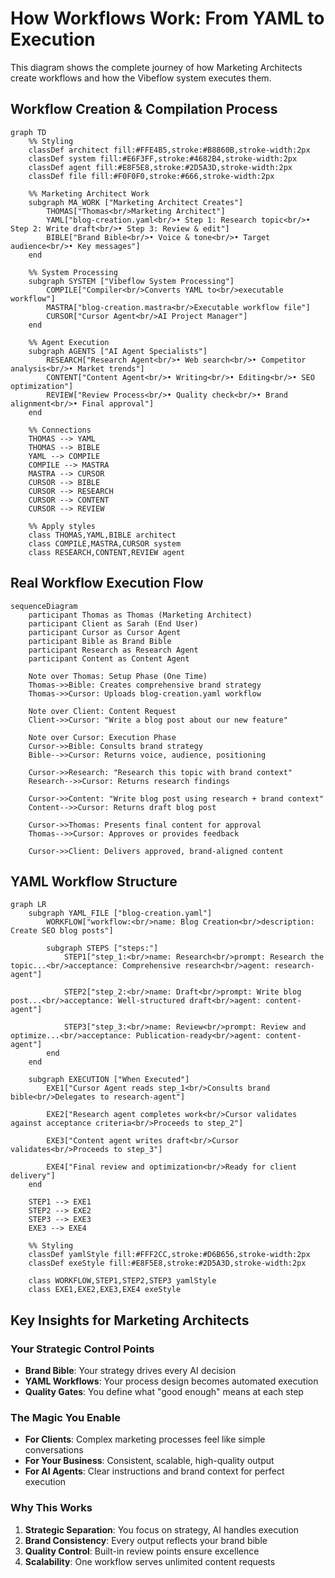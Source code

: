 # How Workflows Work: From YAML to Execution

This diagram shows the complete journey of how Marketing Architects create workflows and how the Vibeflow system executes them.

## Workflow Creation & Compilation Process

```mermaid
graph TD
    %% Styling
    classDef architect fill:#FFE4B5,stroke:#B8860B,stroke-width:2px
    classDef system fill:#E6F3FF,stroke:#4682B4,stroke-width:2px
    classDef agent fill:#E8F5E8,stroke:#2D5A3D,stroke-width:2px
    classDef file fill:#F0F0F0,stroke:#666,stroke-width:2px

    %% Marketing Architect Work
    subgraph MA_WORK ["Marketing Architect Creates"]
        THOMAS["Thomas<br/>Marketing Architect"]
        YAML["blog-creation.yaml<br/>• Step 1: Research topic<br/>• Step 2: Write draft<br/>• Step 3: Review & edit"]
        BIBLE["Brand Bible<br/>• Voice & tone<br/>• Target audience<br/>• Key messages"]
    end

    %% System Processing
    subgraph SYSTEM ["Vibeflow System Processing"]
        COMPILE["Compiler<br/>Converts YAML to<br/>executable workflow"]
        MASTRA["blog-creation.mastra<br/>Executable workflow file"]
        CURSOR["Cursor Agent<br/>AI Project Manager"]
    end

    %% Agent Execution
    subgraph AGENTS ["AI Agent Specialists"]
        RESEARCH["Research Agent<br/>• Web search<br/>• Competitor analysis<br/>• Market trends"]
        CONTENT["Content Agent<br/>• Writing<br/>• Editing<br/>• SEO optimization"]
        REVIEW["Review Process<br/>• Quality check<br/>• Brand alignment<br/>• Final approval"]
    end

    %% Connections
    THOMAS --> YAML
    THOMAS --> BIBLE
    YAML --> COMPILE
    COMPILE --> MASTRA
    MASTRA --> CURSOR
    CURSOR --> BIBLE
    CURSOR --> RESEARCH
    CURSOR --> CONTENT
    CURSOR --> REVIEW

    %% Apply styles
    class THOMAS,YAML,BIBLE architect
    class COMPILE,MASTRA,CURSOR system
    class RESEARCH,CONTENT,REVIEW agent
```

## Real Workflow Execution Flow

```mermaid
sequenceDiagram
    participant Thomas as Thomas (Marketing Architect)
    participant Client as Sarah (End User)
    participant Cursor as Cursor Agent
    participant Bible as Brand Bible
    participant Research as Research Agent
    participant Content as Content Agent

    Note over Thomas: Setup Phase (One Time)
    Thomas->>Bible: Creates comprehensive brand strategy
    Thomas->>Cursor: Uploads blog-creation.yaml workflow

    Note over Client: Content Request
    Client->>Cursor: "Write a blog post about our new feature"
    
    Note over Cursor: Execution Phase
    Cursor->>Bible: Consults brand strategy
    Bible-->>Cursor: Returns voice, audience, positioning
    
    Cursor->>Research: "Research this topic with brand context"
    Research-->>Cursor: Returns research findings
    
    Cursor->>Content: "Write blog post using research + brand context"
    Content-->>Cursor: Returns draft blog post
    
    Cursor->>Thomas: Presents final content for approval
    Thomas-->>Cursor: Approves or provides feedback
    
    Cursor->>Client: Delivers approved, brand-aligned content
```

## YAML Workflow Structure

```mermaid
graph LR
    subgraph YAML_FILE ["blog-creation.yaml"]
        WORKFLOW["workflow:<br/>name: Blog Creation<br/>description: Create SEO blog posts"]
        
        subgraph STEPS ["steps:"]
            STEP1["step_1:<br/>name: Research<br/>prompt: Research the topic...<br/>acceptance: Comprehensive research<br/>agent: research-agent"]
            
            STEP2["step_2:<br/>name: Draft<br/>prompt: Write blog post...<br/>acceptance: Well-structured draft<br/>agent: content-agent"]
            
            STEP3["step_3:<br/>name: Review<br/>prompt: Review and optimize...<br/>acceptance: Publication-ready<br/>agent: content-agent"]
        end
    end
    
    subgraph EXECUTION ["When Executed"]
        EXE1["Cursor Agent reads step_1<br/>Consults brand bible<br/>Delegates to research-agent"]
        
        EXE2["Research agent completes work<br/>Cursor validates against acceptance criteria<br/>Proceeds to step_2"]
        
        EXE3["Content agent writes draft<br/>Cursor validates<br/>Proceeds to step_3"]
        
        EXE4["Final review and optimization<br/>Ready for client delivery"]
    end
    
    STEP1 --> EXE1
    STEP2 --> EXE2  
    STEP3 --> EXE3
    EXE3 --> EXE4

    %% Styling
    classDef yamlStyle fill:#FFF2CC,stroke:#D6B656,stroke-width:2px
    classDef exeStyle fill:#E8F5E8,stroke:#2D5A3D,stroke-width:2px
    
    class WORKFLOW,STEP1,STEP2,STEP3 yamlStyle
    class EXE1,EXE2,EXE3,EXE4 exeStyle
```

## Key Insights for Marketing Architects

### Your Strategic Control Points
- **Brand Bible**: Your strategy drives every AI decision
- **YAML Workflows**: Your process design becomes automated execution
- **Quality Gates**: You define what "good enough" means at each step

### The Magic You Enable
- **For Clients**: Complex marketing processes feel like simple conversations
- **For Your Business**: Consistent, scalable, high-quality output
- **For AI Agents**: Clear instructions and brand context for perfect execution

### Why This Works
1. **Strategic Separation**: You focus on strategy, AI handles execution
2. **Brand Consistency**: Every output reflects your brand bible
3. **Quality Control**: Built-in review points ensure excellence
4. **Scalability**: One workflow serves unlimited content requests

